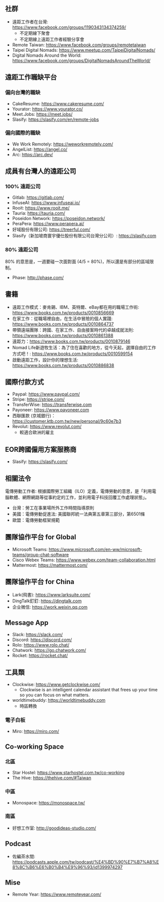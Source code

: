 ## 社群

- 遠距工作者在台灣: <https://www.facebook.com/groups/1190343134374259/>
  - 不定期線下聚會
  - 不定期線上遠距工作者經驗分享會
- Remote Taiwan: <https://www.facebook.com/groups/remotetaiwan>
- Taipei Digital Nomads: <https://www.meetup.com/TaipeiDigitalNomads/>
- Digital Nomads Around the World: <https://www.facebook.com/groups/DigitalNomadsAroundTheWorld/>

## 遠距工作職缺平台

### 偏向台灣的職缺

- CakeResume: <https://www.cakeresume.com/>
- Yourator: <https://www.yourator.co/>
- Meet.Jobs: <https://meet.jobs/>
- Slasify: <https://slasify.com/en/remote-jobs>

### 偏向國際的職缺

- We Work Remotely: <https://weworkremotely.com/>
- AngelList: <https://angel.co/>
- Arc: <https://arc.dev/>

## 成員有台灣人的遠距公司 

### 100% 遠距公司

- Gitlab: <https://gitlab.com/>
- InfuseAI: <https://www.infuseai.io/>
- Rooit: <https://www.rooit.me/>
- Tauria: <https://tauria.com/>
- Poseidon Network: <https://poseidon.network/>
- PeraPera: <https://www.perapera.ai/>
- 好域股份有限公司: <https://treerful.com/>
- Slasify（新加坡商寰宇優仕股份有限公司台灣分公司）: <https://slasify.com>

### 80% 遠距公司

80% 的意思是，一週要碰一次面對面 (4/5 = 80%)，所以還是有部分的區域限制。

- Phase: <http://phase.com/>

## 書籍

- 遠距工作模式：麥肯錫、IBM、英特爾、eBay都在用的職場工作術: <https://www.books.com.tw/products/0010856669>
- 在家工作：從職場裡自由，在生活中冒險的個人實踐: <https://www.books.com.tw/products/0010864737>
- 帶領遠端團隊：跨國、在家工作、自由接案時代的卓越成就法則: <https://www.books.com.tw/products/0010861388>
- 遠距力：<https://www.books.com.tw/products/0010879146>
- Nomad Life新遊牧生活：為了住在喜歡的地方，從今天起，選擇自由的工作方式吧！: <https://www.books.com.tw/products/0010599154>
- 啟動遠距工作，設計你的理想生活: <https://www.books.com.tw/products/0010886838>

## 國際付款方式

- Paypal: <https://www.paypal.com/>
- Stripe: <https://stripe.com/>
- TransferWise: <https://transferwise.com>
- Payoneer: <https://www.payoneer.com>
- 西聯匯款 (京城銀行)：<https://customer.ktb.com.tw/new/personal/9c60e7b3>
- Revolut: <https://www.revolut.com/>
  - 較適合歐洲的雇主 

## EOR跨國僱用方案服務商

- Slasify: <https://slasify.com/>

## 相關法令
電傳勞動工作者: 根據國際勞工組織（ILO）定義，電傳勞動的意思，是「利用電腦軟體、網際網路等從事約定的工作，並利用電子科技回覆工作處理狀態」。

- 台灣：勞工在事業場所外工作時間指導原則
- 美國：電傳勞動促進法: 美國聯邦統一法典第五章第三部分，第6501條
- 歐盟：電傳勞動框架規範

## 團隊協作平台 for Global

- Microsoft Teams: <https://www.microsoft.com/en-ww/microsoft-teams/group-chat-software>
- Cisco Webex Teams: <https://www.webex.com/team-collaboration.html>
- Mattermost: <https://mattermost.com/>

## 團隊協作平台 for China

- Lark(飛書): <https://www.larksuite.com/>
- DingTalk釘釘: <https://dingtalk.com>
- 企业微信: <https://work.weixin.qq.com>

## Message App

- Slack: <https://slack.com/>
- Discord: <https://discord.com/>
- Rolo: <https://www.rolo.chat/>
- Chatwork: <https://go.chatwork.com/>
- Rocket: <https://rocket.chat/>

## 工具類

- Clockwise: <https://www.getclockwise.com/>
  - Clockwise is an intelligent calendar assistant that frees up your time so you can focus on what matters. 
- worldtimebuddy: <https://worldtimebuddy.com>
  - 時區轉換

### 電子白板
- Miro: <https://miro.com/>

## Co-working Space

### 北區
- Star Hostel: <https://www.starhostel.com.tw/co-working>
- The Hive: <https://thehive.com/#Taiwan>

### 中區
- Monospace: <https://monospace.tw/>

### 南區
- 好想工作室: <http://goodideas-studio.com/>

## Podcast
- 佐編茶水間: <https://podcasts.apple.com/tw/podcast/%E4%BD%90%E7%B7%A8%E8%8C%B6%E6%B0%B4%E9%96%93/id1399974297>

## Mise
- Remote Year: <https://www.remoteyear.com/>
